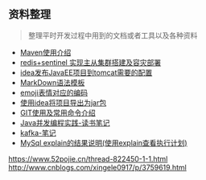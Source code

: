 ## 资料整理  

 > 整理平时开发过程中用到的文档或者工具以及各种资料
* [Maven使用介绍][10]
* [redis+sentinel 实现主从集群搭建及容灾部署][9]
* [idea发布JavaEE项目到tomcat需要的配置][1]
* [MarkDown语法模板][2]
* [emoji表情对应的编码][5]
* [使用idea将项目导出为jar包][6]
* [GIT使用及常用命令介绍][7]
* [Java并发编程实践-读书笔记][11]
* [kafka-笔记][12]
* [MySql explain的结果说明(使用explain查看执行计划)][13]

https://www.52pojie.cn/thread-822450-1-1.html
http://www.cnblogs.com/xingele0917/p/3759619.html

[1]:https://github.com/johnxue2013/tools/blob/master/doc/deploye_javaEE_base_on.md "idea发布JavaEE项目到tomcat需要的配置"
[2]:https://github.com/johnxue2013/docs/blob/master/doc/mark-down-syntax.md "markdown语法模板"
[5]:https://github.com/johnxue2013/tools/blob/master/doc/emoji.md "emoji"
[6]:https://github.com/johnxue2013/tools/blob/master/doc/export_jar-file_by_idea.md "使用idea将项目导出为jar包"
[7]:https://github.com/johnxue2013/tools/blob/master/doc/simple_introduce_to_git_use.md "git使用介绍"
[8]:https://www.google.com "待续..."
[9]:https://github.com/johnxue2013/docs/blob/master/doc/Redis-Sentinel.md
[10]:https://github.com/johnxue2013/docs/blob/master/doc/how-to-use-maven.md
[11]:https://github.com/johnxue2013/docs/blob/master/doc/java-concurrent-in-practise-note.md
[12]:https://github.com/johnxue2013/docs/blob/master/doc/kafka.md
[13]:https://github.com/johnxue2013/docs/blob/master/doc/mysql_explain.md
[14]: http://ifeve.com/java-memory-model-3/
[15]: http://ifeve.com/useful-jvm-flags-part-2-flag/
